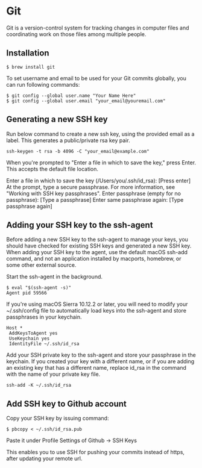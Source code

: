 # Git

Git is a version-control system for tracking changes in computer files and coordinating work on those files among multiple people.

## Installation
	
```
$ brew install git
```

To set username and email to be used for your Git commits globally, you can run following commands:
```
$ git config --global user.name "Your Name Here"
$ git config --global user.email "your_email@youremail.com"
```

## Generating a new SSH key

Run below command to create a new ssh key, using the provided email as a label. This generates a public/private rsa key pair.
```
ssh-keygen -t rsa -b 4096 -C "your_email@example.com"
```

When you're prompted to "Enter a file in which to save the key," press Enter. This accepts the default file location.

 Enter a file in which to save the key (/Users/you/.ssh/id_rsa): [Press enter]
At the prompt, type a secure passphrase. For more information, see "Working with SSH key passphrases".
Enter passphrase (empty for no passphrase): [Type a passphrase]
Enter same passphrase again: [Type passphrase again]

## Adding your SSH key to the ssh-agent

Before adding a new SSH key to the ssh-agent to manage your keys, you should have checked for existing SSH keys and generated a new SSH key. When adding your SSH key to the agent, use the default macOS ssh-add command, and not an application installed by macports, homebrew, or some other external source.

Start the ssh-agent in the background.

```
$ eval "$(ssh-agent -s)"
Agent pid 59566
```
If you're using macOS Sierra 10.12.2 or later, you will need to modify your ~/.ssh/config file to automatically load keys into the ssh-agent and store passphrases in your keychain.

```
Host *
 AddKeysToAgent yes
 UseKeychain yes
 IdentityFile ~/.ssh/id_rsa
```
Add your SSH private key to the ssh-agent and store your passphrase in the keychain. If you created your key with a different name, or if you are adding an existing key that has a different name, replace id_rsa in the command with the name of your private key file.

```
ssh-add -K ~/.ssh/id_rsa
```

## Add SSH key to Github account

Copy your SSH key by issuing command:
```
$ pbcopy < ~/.ssh/id_rsa.pub
```
Paste it under Profile Settings of Github -> SSH Keys

This enables you to use SSH for pushing your commits instead of https, after updating your remote url.